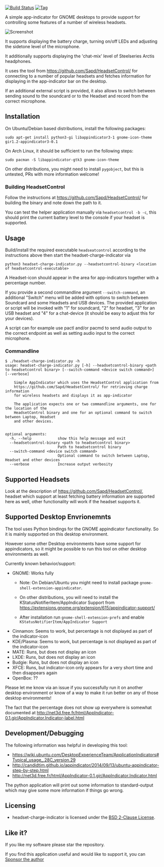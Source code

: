 [![Build Status](https://travis-ci.org/centic9/headset-charge-indicator.svg)](https://travis-ci.org/centic9/headset-charge-indicator)
[![Tag](https://img.shields.io/github/tag/centic9/headset-charge-indicator.svg)](https://github.com/centic9/headset-charge-indicator/tags)

A simple app-indicator for GNOME desktops to provide support for controlling some features of
a number of wireless headsets.

![Screenshot](headset-charge-indicator.png)

It supports displaying the battery charge, turning on/off LEDs and adjusting the sidetone level of the microphone. 

It additionally supports displaying the 'chat-mix' level of Steelseries Arctis headphones.

It uses the tool from https://github.com/Sapd/HeadsetControl/ for connecting to a number of
popular headsets and fetches information for displaying in the app-indicator bar on the desktop.

If an additional external script is provided, it also allows to switch between sending sound to the soundcard or to
the Headset and record from the correct microphone.

## Installation

On Ubuntu/Debian based distributions, install the following packages:

    sudo apt-get install python3-gi libappindicator3-1 gnome-icon-theme gir1.2-appindicator3-0.1

On Arch Linux, it should be sufficient to run the following steps:

    sudo pacman -S libappindicator-gtk3 gnome-icon-theme

On other distributions, you might need to install `pygobject`, but this is untested, PRs with 
more information welcome!

### Building HeadsetControl

Follow the instructions at https://github.com/Sapd/HeadsetControl/ for building the binary and
note down the path to it.

You can test the helper application manually via `headsetcontrol -b -c`, this should print the current
battery level to the console if your headset is supported.

## Usage

Build/install the required executable `headseatcontrol` according to the instructions 
above then start the headset-charge-indicator via 

    python3 headset-charge-indicator.py --headsetcontrol-binary <location of headsetcontrol-executable>

A Headset-icon should appear in the area for app-indicators together with a percentage number.

If you provide a second commandline argument `--switch-command`, an additional "Switch" menu will be added with 
options to switch between Soundcard and some Headsets and USB devices. The provided application or script will be
invoked with "1" for soundcard, "2" for headset, "3" for an USB headset and "4" for a chat-device
(it should be easy to adjust this for your devices).

A script can for example use pactl and/or pacmd to send audio output to the correct endpoint
as well as setting audio input to the correct microphone.

### Commandline

```
$ ./headset-charge-indicator.py -h
usage: headset-charge-indicator.py [-h] --headsetcontrol-binary <path to headsetcontrol binary> [--switch-command <device switch command>] [--verbose]

    Simple AppIndicator which uses the HeadsetControl application from 
    https://github.com/Sapd/HeadsetControl/ for retrieving charge information
    for wireless headsets and displays it as app-indicator
    
    The application expects one or two commandline arguments, one for the location of the 
    HeadsetControl binary and one for an optional command to switch between Laptop, Headset 
    and other devices.
    

optional arguments:
  -h, --help            show this help message and exit
  --headsetcontrol-binary <path to headsetcontrol binary>
                        Path to headsetcontrol binary
  --switch-command <device switch command>
                        Optional command to switch between Laptop, Headset and other devices
  --verbose             Increase output verbosity
```

## Supported Headsets

Look at the description of https://github.com/Sapd/HeadsetControl/, headset which support 
at least fetching battery information are supported here as well, other functionality will work 
if the headset supports it.

## Supported Desktop Envrionemnts

The tool uses Python bindings for the GNOME appindicator functionality. So it is mainly supported 
on this desktop environment. 

However some other Desktop environments have some support for appindicators, so it might be 
possible to run this tool on other desktop environments as well.

Currently known behavior/support:

* GNOME: Works fully
   * Note: On Debian/Ubuntu you might need to install package `gnome-shell-extension-appindicator`.
   * On other distributions, you will need to install the KStatusNotifierItem/AppIndicator Support from
   https://extensions.gnome.org/extension/615/appindicator-support/
   
   * After installation run `gnome-shell-extension-prefs` and enable `KStatusNotifierItem/AppIndicator Support`
* Cinnamon: Seems to work, but percentage is not displayed as part of the indicator-icon
* KDE/Plasma: Seems to work, but percentage is not displayed as part of the indicator-icon
* MATE: Runs, but does not display an icon
* LXDE: Runs, but does not display an icon
* Budgie: Runs, but does not display an icon
* XFCE: Runs, but indicator-icon only appears for a very short time and then disappears again
* OpenBox: ??

Please let me know via an issue if you successfully run it on another desktop environment or know of
a way to make it run better on any of those desktop environments!

The fact that the percentage does not show up everywhere is somewhat documented at http://net3d.free.fr/html/AppIndicator-0.1.gir/AppIndicator.Indicator-label.html

## Development/Debugging

The following information was helpful in developing this tool:
* https://wiki.ubuntu.com/DesktopExperienceTeam/ApplicationIndicators#Typical_usage_.28C_version.29
* http://candidtim.github.io/appindicator/2014/09/13/ubuntu-appindicator-step-by-step.html
* http://net3d.free.fr/html/AppIndicator-0.1.gir/AppIndicator.Indicator.html

The python application will print out some information to standard-output which may give some
more information if things go wrong.

## Licensing

* headset-charge-indicator is licensed under the [BSD 2-Clause License].

[BSD 2-Clause License]: https://opensource.org/licenses/bsd-license.php

## Like it?

If you like my software please star the repository.

If you find this application useful and would like to support it, you can [Sponsor the author](https://github.com/sponsors/centic9)


